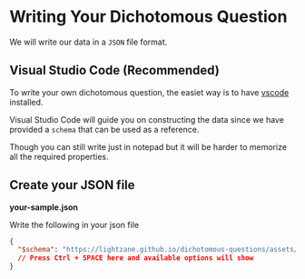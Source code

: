 # Writing Your Dichotomous Question

We will write our data in a `JSON` file format.

## Visual Studio Code (Recommended)

To write your own dichotomous question, the easiet way is to have [vscode](https://code.visualstudio.com/) installed.

Visual Studio Code will guide you on constructing the data since we have provided a `schema` that can be used as a reference.

Though you can still write just in notepad but it will be harder to memorize all the required properties.

## Create your JSON file

**your-sample.json**

Write the following in your json file

```json
{
  "$schema": "https://lightzane.github.io/dichotomous-questions/assets/schema.json"
  // Press Ctrl + SPACE here and available options will show
}
```
